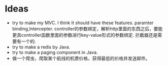 # Ideas
- try to make my MVC.
  I think It should have these features.
  paramter binding,Intercepter.
  controller的参数绑定，解析http里面的东西之后，要能更具controller函数里面的参数进行key-value形式的参数绑定.
  拦截器还是需要有一个的.
- try to make a redis by Java.
- try to make a paging component in Java.
- 做一个爬虫，爬取某个航线的机票价格，获得最低的价格并发送邮件。